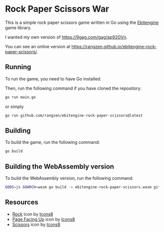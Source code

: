 # Rock Paper Scissors War

This is a simple rock paper scissors game written in Go using the [Ebitengine](https://ebitengine.org/) game library.

I wanted my own version of https://9gag.com/gag/ap92GVn.

You can see an online version at https://rangzen.github.io/ebitengine-rock-paper-scissors/.

## Running

To run the game, you need to have Go installed.

Then, run the following command if you have cloned the repository:

```bash
go run main.go
```

or simply

```bash
go run github.com/rangzen/ebitengine-rock-paper-scissors@latest
```

## Building

To build the game, run the following command:

```bash
go build
```

## Building the WebAssembly version

To build the WebAssembly version, run the following command:

```bash
GOOS=js GOARCH=wasm go build -o ebitengine-rock-paper-scissors.wasm github.com/rangzen/ebitengine-rock-paper-scissors
```

## Resources

* <a target="_blank" href="https://icons8.com/icon/9FSQ5judlnAN/rock">Rock</a> icon by <a target="_blank" href="https://icons8.com">Icons8</a>
* <a target="_blank" href="https://icons8.com/icon/jDDj4ExfgPZV/page-facing-up">Page Facing Up</a> icon by <a target="_blank" href="https://icons8.com">Icons8</a>
* <a target="_blank" href="https://icons8.com/icon/A7egVNynrr0h/scissors">Scissors</a> icon by <a target="_blank" href="https://icons8.com">Icons8</a>
